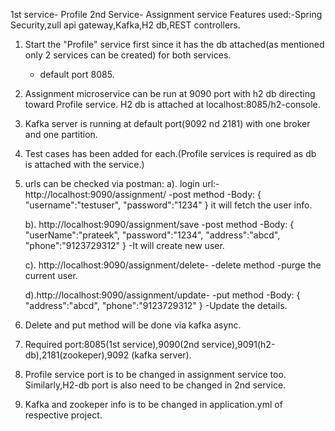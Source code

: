 1st service- Profile
2nd Service- Assignment service
Features used:-Spring Security,zull api gateway,Kafka,H2 db,REST controllers.

1. Start the "Profile" service first since it has the db attached(as mentioned only 2 services can be created) for both services.
    - default port 8085.
2. Assignment microservice can be run at 9090 port with h2 db directing toward Profile service. H2 db is attached at localhost:8085/h2-console.
3. Kafka server is running at default port(9092 nd 2181) with one broker and one partition.
4. Test cases has been added for each.(Profile services is required as db is attached with the service.)
5. urls can be checked via postman:
    a). login url:-http://localhost:9090/assignment/  -post method
        -Body:
        {
            "username":"testuser",
            "password":"1234"
        }
        it will fetch the user info.
    
    b). http://localhost:9090/assignment/save    -post method
       -Body:
       {
            "userName":"prateek",
            "password":"1234",
            "address":"abcd",
            "phone":"9123729312"
        }
        -It will create new user.

    c). http://localhost:9090/assignment/delete-   -delete method
        -purge the current user.

    d).http://localhost:9090/assignment/update-   -put method
       -Body:
       {
            "address":"abcd",
            "phone":"9123729312"
        }
        -Update the details.

6. Delete and put method will be done via kafka async.
7. Required port:8085(1st service),9090(2nd service),9091(h2-db),2181(zookeper),9092  (kafka server).
8. Profile service port is to be changed in assignment service too. Similarly,H2-db port is also need to be changed in 2nd service.
9. Kafka and zookeper info is to be changed in application.yml of respective project.
  
